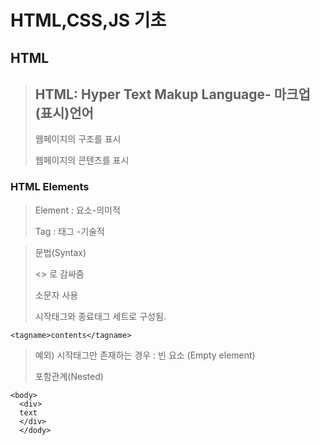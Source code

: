 # HTML,CSS,JS 기초

## HTML

> ## HTML: Hyper Text Makup Language- 마크업 (표시)언어
> 
> 웹페이지의 구조를 표시
> 
> 웹페이지의 콘텐츠를 표시

 ### HTML Elements
 
 > Element : 요소-의미적
 >
 > Tag : 태그 -기술적 

> 문법(Syntax)
> 
> <> 로 감싸줌
> 
> 소문자 사용
> 
> 시작태그와 종료태그 세트로 구성됨.
```
<tagname>contents</tagname>
```
> 예외) 시작태그만 존재하는 경우 : 빈 요소 (Empty element)
> 
> 포함관계(Nested)
```
<body>
  <div>
  text
  </div>
  </dody>
  ```
